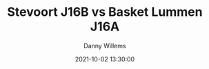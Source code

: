 ---
layout: album
title: Stevoort J16B vs Basket Lummen J16A
description: Competitie wedstrijd tussen Stevoort J16B en Basket Lummen J16A.
date: 2021-10-02 13:30:00
cover: /albums/2021-10-02-Stevoort-J16B-Basket-Lummen-J16A/thumbnails/DPE_0326.jpg
author: Danny Willems
archived: true
pagination: 
  enabled: true
  images: true
  imageLayout: image
  itemsPerPage: 256
---